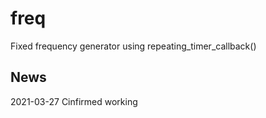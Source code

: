 # freq

Fixed frequency generator using repeating_timer_callback()

## News

2021-03-27 Cinfirmed working


